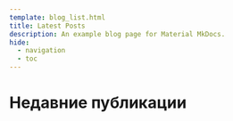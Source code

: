 ```yaml
---
template: blog_list.html
title: Latest Posts
description: An example blog page for Material MkDocs.
hide:
  - navigation
  - toc
---
```


# Недавние публикации

